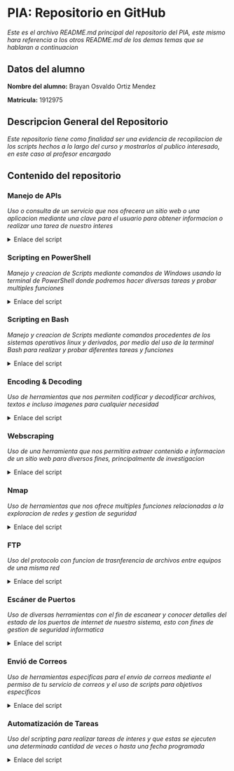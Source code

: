 # PIA: Repositorio en GitHub

_Este es el archivo README.md principal del repositorio del PIA, este mismo hara referencia a los otros README.md de los demas temas que se hablaran a continuacion_

## Datos del alumno

**Nombre del alumno:** Brayan Osvaldo Ortiz Mendez

**Matricula:** 1912975

## Descripcion General del Repositorio

_Este repositorio tiene como finalidad ser una evidencia de recopilacion de los scripts hechos a lo largo del curso y mostrarlos al publico interesado, en este caso al profesor encargado_

## Contenido del repositorio

### Manejo de APIs

_Uso o consulta de un servicio que nos ofrecera un sitio web o una aplicacion mediante una clave para el usuario para obtener informacion o realizar una tarea de nuestro interes_

<details><summary>Enlace del script</summary>
<p>

```
Link
```

</p>
</details>

### Scripting en PowerShell

_Manejo y creacion de Scripts mediante comandos de Windows usando la terminal de PowerShell donde podremos hacer diversas tareas y probar multiples funciones_

<details><summary>Enlace del script</summary>
<p>

```
Link
```

</p>
</details>

### Scripting en Bash

_Manejo y creacion de Scripts mediante comandos procedentes de los sistemas operativos linux y derivados, por medio del uso de la terminal Bash para realizar y probar diferentes tareas y funciones_

<details><summary>Enlace del script</summary>
<p>

```
Link
```

</p>
</details>

### Encoding & Decoding

_Uso de herramientas que nos permiten codificar y decodificar archivos, textos e incluso imagenes para cualquier necesidad_

<details><summary>Enlace del script</summary>
<p>

```
Link
```

</p>
</details>

### Webscraping

_Uso de una herramienta que nos permitira extraer contenido e informacion de un sitio web para diversos fines, principalmente de investigacion_

<details><summary>Enlace del script</summary>
<p>

```
Link
```

</p>
</details>

### Nmap

_Uso de herramientas que nos ofrece multiples funciones relacionadas a la exploracion de redes y gestion de seguridad_

<details><summary>Enlace del script</summary>
<p>

```
Link
```

</p>
</details>

### FTP

_Uso del protocolo con funcion de trasnferencia de archivos entre equipos de una misma red_

<details><summary>Enlace del script</summary>
<p>

```
Link
```

</p>
</details>

### Escáner de Puertos

_Uso de diversas herramientas con el fin de escanear y conocer detalles del estado de los puertos de internet de nuestro sistema, esto con fines de gestion de seguridad informatica_

<details><summary>Enlace del script</summary>
<p>

```
Link
```

</p>
</details>

### Envió de Correos

_Uso de herramientas especificas para el envio de correos mediante el permiso de tu servicio de correos y el uso de scripts para objetivos especificos_

<details><summary>Enlace del script</summary>
<p>

```
Link
```

</p>
</details>

### Automatización de Tareas

_Uso del scripting para realizar tareas de interes y que estas se ejecuten una determinada cantidad de veces o hasta una fecha programada_

<details><summary>Enlace del script</summary>
<p>

```
Link
```

</p>
</details>

